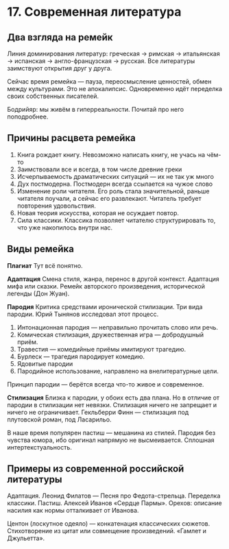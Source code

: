 # 17. Современная литература
## Два взгляда на ремейк
Линия доминирования литератур: греческая → римская → итальянская → испанская → англо-французская → русская. Все литературы заимствуют открытия друг у друга.

Сейчас время ремейка — пауза, переосмысление ценностей, обмен между культурами. Это не апокалипсис. Одновременно идёт переделка своих собственных писателей.

Бодрийяр: мы живём в гиперреальности. Почитай про него поподробнее.

## Причины расцвета ремейка
1. Книга рождает книгу. Невозможно написать книгу, не учась на чём-то
2. Заимствовали все и всегда, в том числе древние греки
3. Исчерпываемость драматических ситуаций — их не так уж много
4. Дух постмодерна. Постмодерн всегда ссылается на чужое слово
5. Изменение роли читателя. Его роль стала значительной, раньше читателя поучали, а сейчас его развлекают. Читатель требует повторения удовольствия.
6. Новая теория искусства, которая не осуждает повтор.
7. Сила классики. Классика позволяет читателю структурировать то, что уже накопилось внутри нас.

## Виды ремейка
**Плагиат**
Тут всё понятно.

**Адаптация**
Смена стиля, жанра, перенос в другой контекст. Адаптация мифа или сказки. Ремейк авторского произведения, исторической легенды (Дон Жуан).

**Пародия**
Критика средствами иронической стилизации. Три вида пародии. Юрий Тынянов исследовал этот процесс. 

1.  Интонационная пародия — неправильно прочитать слово или речь.
2. Комическая стилизация, дружественная игра — добродушный приём.
3. Травестия — комедийные приёмы имитируют трагедию. 
4. Бурлеск — трагедия пародирует комедию.
5. Ядовитые пародии
6. Пародийное использование, направлено на внелитературные цели.

Принцип пародии — берётся всегда что-то живое и современное.

**Стилизация**
Близка к пародии, у обоих есть два плана. Но в отличие от пародии в стилизации нет невязки. Стилизация ничего не запрещает и ничего не ограничивает. Гекльберри Финн — стилизация под плутовской роман, под Ласарильо.

В наше время популярен пастиш — мешанина из стилей. Пародия без чувства юмора, ибо оригинал напрямую не высмеивается. Сплошная интертекстуальность.

## Примеры из современной российской литературы

Адаптация. Леонид Филатов — Песня про Федота-стрельца.
Переделка классики.
Пастиш. Алексей Иванов «Сердце Пармы». Орехов: описание насилия как нормы отталкивает от Иванова.

Центон (лоскутное одеяло) — конкатенация классических сюжетов. Стихотворение из цитат или совмещение произведений. «Гамлет и Джульетта».